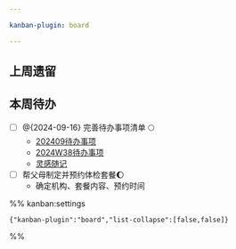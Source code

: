 ```yaml
---

kanban-plugin: board

---
```


## 上周遗留



## 本周待办

- [ ] @{2024-09-16} 完善待办事项清单 🌕
	- [202409待办事项](schedule/todo/monthly/202409待办事项.md)
	- [2024W38待办事项](schedule/todo/weekly/2024W38待办事项.md)
	- [灵感随记](灵感随记.md)
- [ ] 帮父母制定并预约体检套餐🌔
	- 确定机构、套餐内容、预约时间




%% kanban:settings
```
{"kanban-plugin":"board","list-collapse":[false,false]}
```
%%